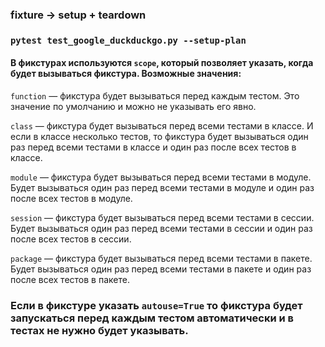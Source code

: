 ### fixture -> setup + teardown

### `pytest test_google_duckduckgo.py --setup-plan`

#### В фикстурах используются `scope`, который позволяет указать, когда будет вызываться фикстура. Возможные значения:

`function` — фикстура будет вызываться перед каждым тестом. Это значение по умолчанию и можно не указывать его явно.

`class` — фикстура будет вызываться перед всеми тестами в классе. И если в классе несколько тестов, то фикстура будет вызываться один раз перед всеми тестами в классе и один раз после всех тестов в классе.

`module` — фикстура будет вызываться перед всеми тестами в модуле. Будет вызываться один раз перед всеми тестами в модуле и один раз после всех тестов в модуле.

`session` — фикстура будет вызываться перед всеми тестами в сессии. Будет вызываться один раз перед всеми тестами в сессии и один раз после всех тестов в сессии.

`package` — фикстура будет вызываться перед всеми тестами в пакете. Будет вызываться один раз перед всеми тестами в пакете и один раз после всех тестов в пакете.

### Если в фикстуре указать `autouse=True` то фикстура будет запускаться перед каждым тестом автоматически и в тестах не нужно будет указывать.
